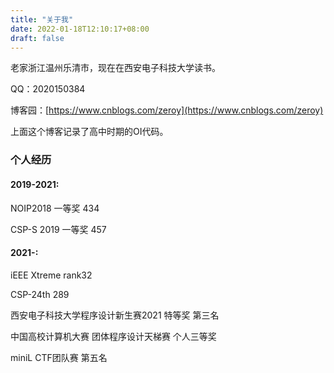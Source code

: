 ```yaml
---
title: "关于我"
date: 2022-01-18T12:10:17+08:00
draft: false
---
```


老家浙江温州乐清市，现在在西安电子科技大学读书。

QQ：2020150384

博客园：[https://www.cnblogs.com/zeroy](https://www.cnblogs.com/zeroy)

上面这个博客记录了高中时期的OI代码。
### 个人经历

#### 2019-2021:

NOIP2018 一等奖 434

CSP-S 2019 一等奖 457

#### 2021-:

iEEE Xtreme rank32

CSP-24th 289

西安电子科技大学程序设计新生赛2021 特等奖 第三名

中国高校计算机大赛 团体程序设计天梯赛 个人三等奖

miniL CTF团队赛 第五名
